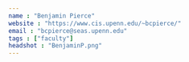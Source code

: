 ```yaml
---
name : "Benjamin Pierce"
website : "https://www.cis.upenn.edu/~bcpierce/"
email : "bcpierce@seas.upenn.edu"
tags : ["faculty"]
headshot : "BenjaminP.png"
---
```

